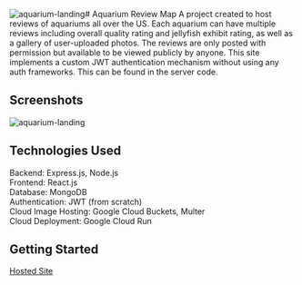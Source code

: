 ![aquarium-landing](https://github.com/user-attachments/assets/22418fe2-dbb0-453b-87e6-9d9553eec90f)# Aquarium Review Map
A project created to host reviews of aquariums all over the US. Each aquarium can have multiple reviews including overall quality rating and jellyfish exhibit rating, as well as a gallery of user-uploaded photos. The reviews are only posted with permission but available to be viewed publicly by anyone. This site implements a custom JWT authentication mechanism without using any auth frameworks. This can be found in the server code.

## Screenshots
![aquarium-landing](https://github.com/user-attachments/assets/bf82a256-46da-488a-aee7-d859178a8511)
## Technologies Used
Backend: Express.js, Node.js  
Frontend: React.js  
Database: MongoDB  
Authentication: JWT (from scratch)  
Cloud Image Hosting: Google Cloud Buckets, Multer  
Cloud Deployment: Google Cloud Run  

## Getting Started
[Hosted Site](https://thc-aquariumratings.com/)
